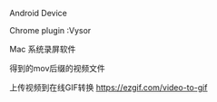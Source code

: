Android Device

Chrome plugin :Vysor

Mac 系统录屏软件

得到的mov后缀的视频文件

上传视频到在线GIF转换 
https://ezgif.com/video-to-gif
